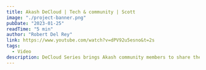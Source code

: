 ```yaml
---
title: Akash DeCloud | Tech & community | Scott
image: "./project-banner.png"
pubDate: "2023-01-25"
readTime: "5 min"
author: "Robert Del Rey"
link: https://www.youtube.com/watch?v=dPV92u5esno&t=2s
tags:
  - Video
description: DeCloud Series brings Akash community members to share their experience using Akash and know more about why they do it
---
```

